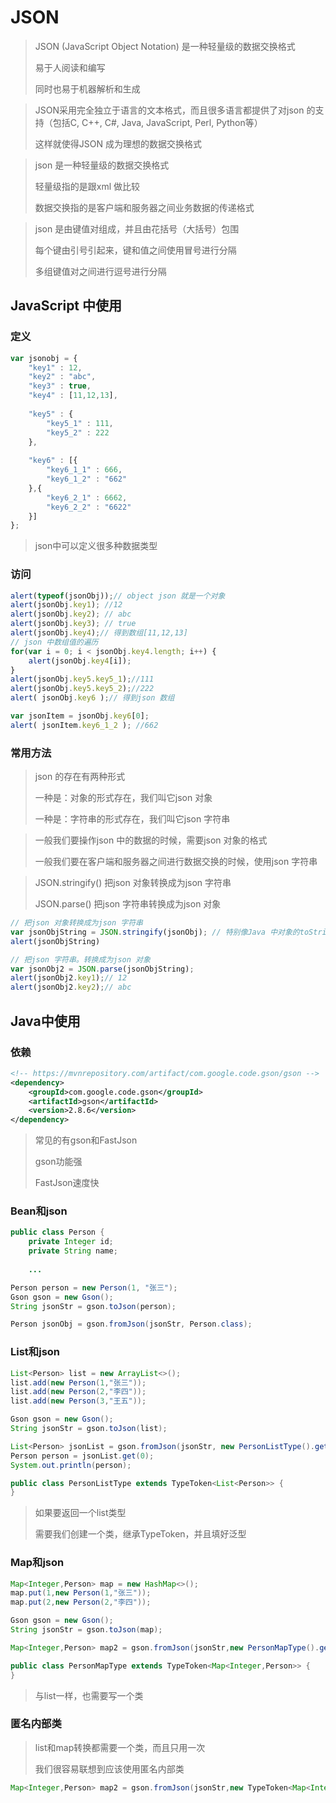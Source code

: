# JSON

> JSON (JavaScript Object Notation) 是一种轻量级的数据交换格式
>
> 易于人阅读和编写
>
> 同时也易于机器解析和生成

> JSON采用完全独立于语言的文本格式，而且很多语言都提供了对json 的支持（包括C, C++, C#, Java, JavaScript, Perl, Python等）
>
> 这样就使得JSON 成为理想的数据交换格式

> json 是一种轻量级的数据交换格式
>
> 轻量级指的是跟xml 做比较
>
> 数据交换指的是客户端和服务器之间业务数据的传递格式

> json 是由键值对组成，并且由花括号（大括号）包围
>
> 每个键由引号引起来，键和值之间使用冒号进行分隔
>
> 多组键值对之间进行逗号进行分隔

## JavaScript 中使用

### 定义

```js
var jsonobj = {
    "key1" : 12,
    "key2" : "abc",
    "key3" : true,
    "key4" : [11,12,13],
    
    "key5" : {
        "key5_1" : 111,
        "key5_2" : 222
    },
    
    "key6" : [{
        "key6_1_1" : 666,
        "key6_1_2" : "662"
    },{
        "key6_2_1" : 6662,
        "key6_2_2" : "6622"
    }]
};
```

> json中可以定义很多种数据类型



### 访问

```js
alert(typeof(jsonObj));// object json 就是一个对象
alert(jsonObj.key1); //12
alert(jsonObj.key2); // abc
alert(jsonObj.key3); // true
alert(jsonObj.key4);// 得到数组[11,12,13]
// json 中数组值的遍历
for(var i = 0; i < jsonObj.key4.length; i++) {
    alert(jsonObj.key4[i]);
}
alert(jsonObj.key5.key5_1);//111
alert(jsonObj.key5.key5_2);//222
alert( jsonObj.key6 );// 得到json 数组

var jsonItem = jsonObj.key6[0];
alert( jsonItem.key6_1_2 ); //662
```

### 常用方法

> json 的存在有两种形式
>
> 一种是：对象的形式存在，我们叫它json 对象
>
> 一种是：字符串的形式存在，我们叫它json 字符串

> 一般我们要操作json 中的数据的时候，需要json 对象的格式
>
> 一般我们要在客户端和服务器之间进行数据交换的时候，使用json 字符串

> JSON.stringify() 把json 对象转换成为json 字符串
>
> JSON.parse() 把json 字符串转换成为json 对象

```js
// 把json 对象转换成为json 字符串
var jsonObjString = JSON.stringify(jsonObj); // 特别像Java 中对象的toString
alert(jsonObjString)

// 把json 字符串。转换成为json 对象
var jsonObj2 = JSON.parse(jsonObjString);
alert(jsonObj2.key1);// 12
alert(jsonObj2.key2);// abc
```



## Java中使用

### 依赖

```xml
<!-- https://mvnrepository.com/artifact/com.google.code.gson/gson -->
<dependency>
    <groupId>com.google.code.gson</groupId>
    <artifactId>gson</artifactId>
    <version>2.8.6</version>
</dependency>
```

> 常见的有gson和FastJson
>
> gson功能强
>
> FastJson速度快



### Bean和json

```java
public class Person {
    private Integer id;
    private String name;
    
    ...
```

```java
Person person = new Person(1, "张三");
Gson gson = new Gson();
String jsonStr = gson.toJson(person);

Person jsonObj = gson.fromJson(jsonStr, Person.class);
```



### List和json

```java
List<Person> list = new ArrayList<>();
list.add(new Person(1,"张三"));
list.add(new Person(2,"李四"));
list.add(new Person(3,"王五"));

Gson gson = new Gson();
String jsonStr = gson.toJson(list);

List<Person> jsonList = gson.fromJson(jsonStr, new PersonListType().getType());
Person person = jsonList.get(0);
System.out.println(person);
```

```java
public class PersonListType extends TypeToken<List<Person>> {
}
```

> 如果要返回一个list类型
>
> 需要我们创建一个类，继承TypeToken，并且填好泛型



### Map和json

```java
Map<Integer,Person> map = new HashMap<>();
map.put(1,new Person(1,"张三"));
map.put(2,new Person(2,"李四"));

Gson gson = new Gson();
String jsonStr = gson.toJson(map);

Map<Integer,Person> map2 = gson.fromJson(jsonStr,new PersonMapType().getType());
```

```java
public class PersonMapType extends TypeToken<Map<Integer,Person>> {
}
```

> 与list一样，也需要写一个类



### 匿名内部类

> list和map转换都需要一个类，而且只用一次
>
> 我们很容易联想到应该使用匿名内部类

```java
Map<Integer,Person> map2 = gson.fromJson(jsonStr,new TypeToken<Map<Integer,Person>>(){}.getType());
```

